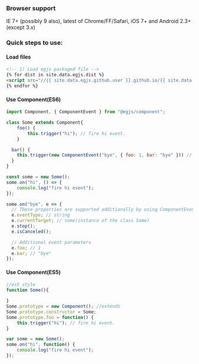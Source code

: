 ### Browser support
IE 7+ (possibly 9 also), latest of Chrome/FF/Safari, iOS 7+ and Android 2.3+ (except 3.x)

### Quick steps to use:

#### Load files


``` html
<!-- 1) Load egjs packaged file -->
{% for dist in site.data.egjs.dist %}
<script src="//{{ site.data.egjs.github.user }}.github.io/{{ site.data.egjs.github.repo }}/{{ dist }}"></script>
{% endfor %}
```

#### Use Component(ES6)

```js
import Component, { ComponentEvent } from "@egjs/component";

class Some extends Component{
	foo() {
		this.trigger("hi"); // fire hi event.
	}

  bar() {
    this.trigger(new ComponentEvent("bye", { foo: 1, bar: "bye" })) // Fire bye event with the additional properties
  }
}

const some = new Some();
some.on("hi", () => {
	console.log("fire hi event");
});

some.on("bye", e => {
  // These properties are supported additionally by using ComponentEvent
  e.eventType; // string
  e.currentTarget; // some(instance of the class Some)
  e.stop();
  e.isCanceled();

  // Additional event parameters
  e.foo; // 1
  e.bar; // "bye"
});
```

#### Use Component(ES5)

``` javascript
//es5 style
function Some(){

}
Some.prototype = new Component(); //extends
Some.prototype.constructor = Some;
Some.prototype.foo = function() {
	this.trigger("hi"); // fire hi event.
}

var some = new Some();
some.on("hi", function() {
	console.log("fire hi event");
});
```
